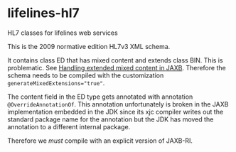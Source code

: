 # lifelines-hl7
HL7 classes for lifelines web services

This is the 2009 normative edition HL7v3 XML schema.

It contains class ED that has mixed content and extends class BIN.
This is problematic. See [Handling extended mixed content in JAXB](https://blogs.oracle.com/mgrebac/entry/handling_extended_mixed_content_in).
Therefore the schema needs to be compiled with the customization `generateMixedExtensions="true"`.

The content field in the ED type gets annotated with annotation `@OverrideAnnotationOf`.
This annotation unfortunately is broken in the JAXB implementation embedded in the JDK since its xjc compiler writes out the standard package name for the annotation but the JDK has moved the annotation to a different internal package.

Therefore we *must* compile with an explicit version of JAXB-RI.